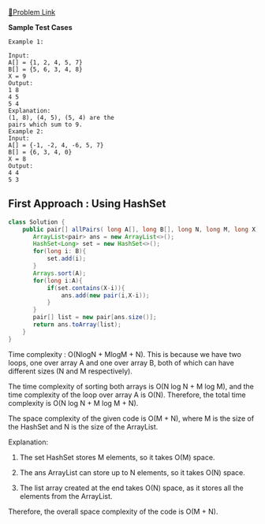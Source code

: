 [📍Problem Link](https://practice.geeksforgeeks.org/problems/find-all-pairs-whose-sum-is-x5808/1?utm_source=youtube&utm_medium=collab_striver_ytdescription&utm_campaign=find-all-pairs-whose-sum-is-x)

**Sample Test Cases**
```
Example 1:

Input:
A[] = {1, 2, 4, 5, 7}
B[] = {5, 6, 3, 4, 8} 
X = 9 
Output: 
1 8
4 5 
5 4
Explanation:
(1, 8), (4, 5), (5, 4) are the
pairs which sum to 9.
Example 2:
Input:
A[] = {-1, -2, 4, -6, 5, 7}
B[] = {6, 3, 4, 0} 
X = 8 
Output:
4 4 
5 3
```

## First Approach : Using HashSet
```java
class Solution {
    public pair[] allPairs( long A[], long B[], long N, long M, long X) {
       ArrayList<pair> ans = new ArrayList<>();
       HashSet<Long> set = new HashSet<>();
       for(long i: B){
           set.add(i);
       }
       Arrays.sort(A);
       for(long i:A){
           if(set.contains(X-i)){
               ans.add(new pair(i,X-i));
           }
       }
       pair[] list = new pair[ans.size()];
       return ans.toArray(list);
    }
}
```
Time complexity : O(NlogN + MlogM + N). This is because we have two loops, one over array A and one over array B, both of which can have different sizes (N and M respectively).

The time complexity of sorting both arrays is O(N log N + M log M), and the time complexity of the loop over array A is O(N). Therefore, the total time complexity is O(N log N + M log M + N).

The space complexity of the given code is O(M + N), where M is the size of the HashSet and N is the size of the ArrayList.

Explanation:

1. The set HashSet stores M elements, so it takes O(M) space.

2. The ans ArrayList can store up to N elements, so it takes O(N) space.

3. The list array created at the end takes O(N) space, as it stores all the elements from the ArrayList.

Therefore, the overall space complexity of the code is O(M + N).












